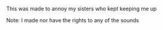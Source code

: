 This was made to annoy my sisters who kept keeping me up

Note: I made nor have the rights to any of the sounds
